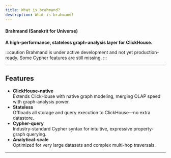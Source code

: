 ```yaml
---
title: What is brahmand?
description: What is brahmand?
---
```


#### Brahmand (Sanskrit for Universe)

**A high-performance, stateless graph-analysis layer for ClickHouse.**

:::caution
Brahmand is under active development and not yet production-ready. Some Cypher features are still missing.
:::



---

## Features

- **ClickHouse-native**  
  Extends ClickHouse with native graph modeling, merging OLAP speed with graph-analysis power.  
- **Stateless**  
  Offloads all storage and query execution to ClickHouse—no extra datastore.  
- **Cypher-query**  
  Industry-standard Cypher syntax for intuitive, expressive property-graph querying.  
- **Analytical-scale**  
  Optimized for very large datasets and complex multi-hop traversals.

---
